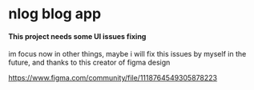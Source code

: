 # nlog blog app
#### This project needs some UI issues fixing
im focus now in other things, maybe i will fix this issues by myself in the future, and thanks to this creator of figma design

https://www.figma.com/community/file/1118764549305878223
